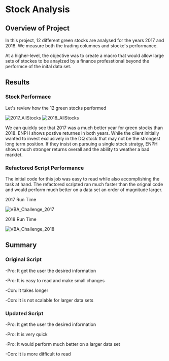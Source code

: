 # Stock Analysis

## Overview of Project
In this project, 12 different green stocks are analysed for the years 2017 and 2018. We measure both the trading columnes and stocke's performance. 

At a higher-level, the objective was to create a macro that would allow large sets of stockes to be anaylzed by a finance professtional beyond the performce of the inital data set. 

## Results 
### Stock Performace 
 Let's review how the 12 green stocks performed 
 
![2017_AllStocks](https://user-images.githubusercontent.com/86968320/135731041-c3fbd1f3-3139-4272-aef3-7bd8f9205565.png)  ![2018_AllStocks](https://user-images.githubusercontent.com/86968320/135731056-060f386b-6fa3-4a76-8c50-b092618d6221.png)

 We can quickly see that 2017 was a much better year for green stocks than 2018. ENPH shows postive returnes in both years. While the client initially wanted to invest exclusively in the DQ stock that may not be the strongest long term position. If they insist on pursuing a single stock stratgy, ENPH shows much stronger returns overall and the ability to weather a bad marktet. 
 
### Refactored Script Performance
The initial code for this job was easy to read while also accomplishing the task at hand. The refactored scripted ran much faster than the orignal code and would perform much better on a data set an order of magnitude larger. 

2017 Run Time 

![VBA_Challenge_2017](https://user-images.githubusercontent.com/86968320/135731032-a6fb1dd2-6dbf-42e7-9e58-ebbaf61c3025.png)

2018 Run Time

![VBA_Challenge_2018](https://user-images.githubusercontent.com/86968320/135731035-52c79d78-e0f3-49e4-86cc-fcace525bd73.png)

## Summary 
### Original Script
-Pro: It get the user the desired information

-Pro: It is easy to read and make small changes

-Con: It takes longer

-Con: It is not scalable for larger data sets

### Updated Script 
-Pro: It get the user the desired information

-Pro: It is very quick

-Pro: It would perform much better on a larger data set

-Con: It is more difficult to read
